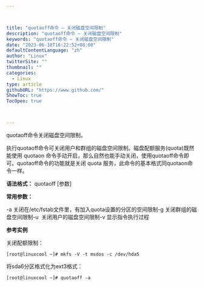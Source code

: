 ```yaml
---



title: "quotaoff命令 – 关闭磁盘空间限制"
description: "quotaoff命令 – 关闭磁盘空间限制"
keywords: "quotaoff命令 – 关闭磁盘空间限制"
date: "2023-06-18T16:22:52+08:00"
defaultContentLanguage: "zh"
author: "Linux"
twitterSite: ""
thumbnail: ""
categories:
  - Linux
type: article
githubURL: "https://www.github.com/"
ShowToc: true
TocOpen: true



---
```


quotaoff命令关闭磁盘空间限制。

执行quotaoff命令可关闭用户和群组的磁盘空间限制。磁盘配额服务(quota)既然能使用 quotaon 命令手动开启，那么自然也能手动关闭，使用quotaoff命令即可。quotaoff命令的功能就是关闭 quota 服务，此命令的基本格式同quotaon命令一样。

**语法格式：** quotaoff [参数]

**常用参数：**

-a 关闭在/etc/fstab文件里，有加入quota设置的分区的空间限制-g 关闭群组的磁盘空间限制-u  关闭用户的磁盘空间限制-v 显示指令执行过程

**参考实例**

关闭配额限制：

```
[root@linuxcool ~]# mkfs -V -t msdos -c /dev/hda5
```

将sda6分区格式化为ext3格式：

```
[root@linuxcool ~]# quotaoff -a
```